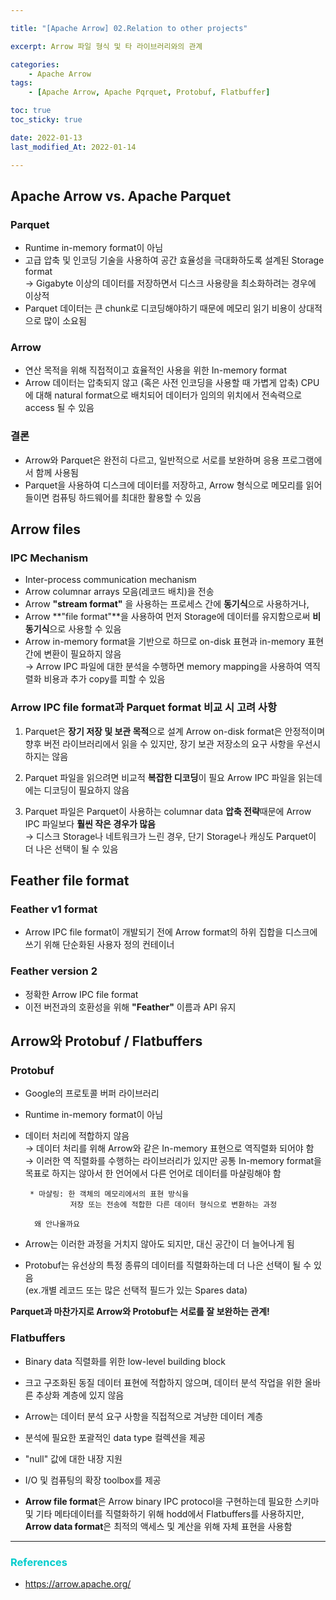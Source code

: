 ```yaml
---

title: "[Apache Arrow] 02.Relation to other projects" 

excerpt: Arrow 파일 형식 및 타 라이브러리와의 관계

categories: 
    - Apache Arrow
tags:
    - [Apache Arrow, Apache Pqrquet, Protobuf, Flatbuffer]

toc: true
toc_sticky: true

date: 2022-01-13
last_modified_At: 2022-01-14

---
```


## Apache Arrow vs. Apache Parquet

### Parquet 
- Runtime in-memory format이 아님 
- 고급 압축 및 인코딩 기술을 사용하여 공간 효율성을 극대화하도록 설계된 Storage format         
→ Gigabyte 이상의 데이터를 저장하면서 디스크 사용량을 최소화하려는 경우에 이상적 
- Parquet 데이터는 큰 chunk로 디코딩해야하기 때문에 메모리 읽기 비용이 상대적으로 많이 소요됨 

### Arrow 
- 연산 목적을 위해 직접적이고 효율적인 사용을 위한 In-memory format 
- Arrow 데이터는 압축되지 않고 (혹은 사전 인코딩을 사용할 때 가볍게 압축) CPU에 대해 natural format으로 배치되어 데이터가 임의의 위치에서 전속력으로 access 될 수 있음 

### 결론 
- Arrow와 Parquet은 완전히 다르고, 일반적으로 서로를 보완하며 응용 프로그램에서 함께 사용됨 
- Parquet을 사용하여 디스크에 데이터를 저장하고, Arrow 형식으로 메모리를 읽어들이면 컴퓨팅 하드웨어를 최대한 활용할 수 있음 


## Arrow files 

### IPC Mechanism
- Inter-process communication mechanism 
- Arrow columnar arrays 모음(레코드 배치)을 전송 
- Arrow **"stream format"** 을 사용하는 프로세스 간에 **동기식**으로 사용하거나, 
- Arrow **"file format"**을 사용하여 먼저 Storage에 데이터를 유지함으로써 **비동기식**으로 사용할 수 있음 
- Arrow in-memory format을 기반으로 하므로 on-disk 표현과 in-memory 표현 간에 변환이 필요하지 않음     
→ Arrow IPC 파일에 대한 분석을 수행하면 memory mapping을 사용하여 역직렬화 비용과 추가 copy를 피할 수 있음 

### Arrow IPC file format과 Parquet format 비교 시 고려 사항 
1. Parquet은 **장기 저장 및 보관 목적**으로 설계
   Arrow on-disk format은 안정적이며 향후 버전 라이브러리에서 읽을 수 있지만, 장기 보관 저장소의 요구 사항을 우선시하지는 않음 

2. Parquet 파일을 읽으려면 비교적 **복잡한 디코딩**이 필요
   Arrow IPC 파일을 읽는데에는 디코딩이 필요하지 않음 

3. Parquet 파일은 Parquet이 사용하는 columnar data **압축 전략**때문에 Arrow IPC 파일보다 **훨씬 작은 경우가 많음**         
→ 디스크 Storage나 네트워크가 느린 경우, 단기 Storage나 캐싱도 Parquet이 더 나은 선택이 될 수 있음 


## Feather file format 

### Feather v1 format 
- Arrow IPC file format이 개발되기 전에 Arrow format의 하위 집합을 디스크에 쓰기 위해 단순화된 사용자 정의 컨테이너

### Feather version 2 
- 정확한 Arrow IPC file format
- 이전 버전과의 호환성을 위해 **"Feather"** 이름과 API 유지 



## Arrow와 Protobuf / Flatbuffers

### Protobuf 
- Google의 프로토콜 버퍼 라이브러리 
- Runtime in-memory format이 아님 
- 데이터 처리에 적합하지 않음        
  → 데이터 처리를 위해 Arrow와 같은 In-memory 표현으로 역직렬화 되어야 함       
  → 이러한 역 직렬화를 수행하는 라이브러리가 있지만 공통 In-memory format을 목표로 하지는 않아서 한 언어에서 다른 언어로 데이터를 마샬링해야 함         
          
    ``` 
     * 마샬링: 한 객체의 메모리에서의 표현 방식을 
              저장 또는 전송에 적합한 다른 데이터 형식으로 변환하는 과정
    ``` 
    ``` 
      왜 안나올까요 
    ```

 - Arrow는 이러한 과정을 거치지 않아도 되지만, 대신 공간이 더 늘어나게 됨 
 - Protobuf는 유선상의 특정 종류의 데이터를 직렬화하는데 더 나은 선택이 될 수 있음           
   (ex.개별 레코드 또는 많은 선택적 필드가 있는 Spares data)

 **Parquet과 마찬가지로 Arrow와 Protobuf는 서로를 잘 보완하는 관계!**

 ### Flatbuffers
 - Binary data 직렬화를 위한 low-level building block 
 - 크고 구조화된 동질 데이터 표현에 적합하지 않으며, 데이터 분석 작업을 위한 올바른 추상화 계층에 있지 않음 


 - Arrow는 데이터 분석 요구 사항을 직접적으로 겨냥한 데이터 계층 
 - 분석에 필요한 포괄적인 data type 컬렉션을 제공 
 - "null" 값에 대한 내장 지원 
 - I/O 및 컴퓨팅의 확장 toolbox를 제공 


- **Arrow file format**은 Arrow binary IPC protocol을 구현하는데 필요한 스키마 및 기타 메타데이터를 직렬화하기 위해 hodd에서 Flatbuffers를 사용하지만, **Arrow data format**은 최적의 액세스 및 계산을 위해 자체 표현을 사용함

***

### <span style="color:#00CCCC">References</span>
- <https://arrow.apache.org/>
